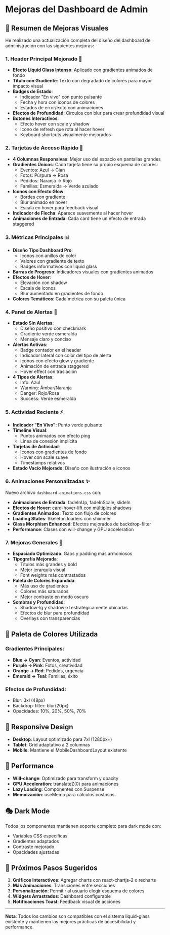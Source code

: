 # Mejoras del Dashboard de Admin

## 🎨 Resumen de Mejoras Visuales

He realizado una actualización completa del diseño del dashboard de administración con las siguientes mejoras:

### 1. **Header Principal Mejorado** 🌟
- **Efecto Liquid Glass Intenso**: Aplicado con gradientes animados de fondo
- **Título con Gradiente**: Texto con degradado de colores para mayor impacto visual
- **Badges de Estado**: 
  - Indicador "En vivo" con punto pulsante
  - Fecha y hora con iconos de colores
  - Estados de error/éxito con animaciones
- **Efectos de Profundidad**: Círculos con blur para crear profundidad visual
- **Botones Interactivos**: 
  - Efecto hover con scale y shadow
  - Icono de refresh que rota al hacer hover
  - Keyboard shortcuts visualmente mejorados

### 2. **Tarjetas de Acceso Rápido** 🚀
- **4 Columnas Responsivas**: Mejor uso del espacio en pantallas grandes
- **Gradientes Únicos**: Cada tarjeta tiene su propio esquema de colores:
  - Eventos: Azul → Cian
  - Fotos: Púrpura → Rosa
  - Pedidos: Naranja → Rojo
  - Familias: Esmeralda → Verde azulado
- **Iconos con Efecto Glow**: 
  - Bordes con gradiente
  - Blur animado en hover
  - Escala en hover para feedback visual
- **Indicador de Flecha**: Aparece suavemente al hacer hover
- **Animaciones de Entrada**: Cada card tiene un efecto de entrada staggered

### 3. **Métricas Principales** 📊
- **Diseño Tipo Dashboard Pro**:
  - Iconos con anillos de color
  - Valores con gradiente de texto
  - Badges informativos con liquid glass
- **Barras de Progreso**: Indicadores visuales con gradientes animados
- **Efectos de Hover**: 
  - Elevación con shadow
  - Escala de iconos
  - Blur aumentado en gradientes de fondo
- **Colores Temáticos**: Cada métrica con su paleta única

### 4. **Panel de Alertas** 🔔
- **Estado Sin Alertas**: 
  - Diseño positivo con checkmark
  - Gradiente verde esmeralda
  - Mensaje claro y conciso
- **Alertas Activas**:
  - Badge contador en el header
  - Indicador lateral con color del tipo de alerta
  - Iconos con efecto glow y gradiente
  - Animación de entrada staggered
  - Hover effect con traslación
- **4 Tipos de Alertas**:
  - Info: Azul
  - Warning: Ámbar/Naranja
  - Danger: Rojo/Rosa
  - Success: Verde esmeralda

### 5. **Actividad Reciente** ⚡
- **Indicador "En Vivo"**: Punto verde pulsante
- **Timeline Visual**: 
  - Puntos animados con efecto ping
  - Línea de conexión implícita
- **Tarjetas de Actividad**:
  - Iconos con gradientes de fondo
  - Hover con scale suave
  - Timestamps relativos
- **Estado Vacío Mejorado**: Diseño con ilustración e iconos

### 6. **Animaciones Personalizadas** ✨
Nuevo archivo `dashboard-animations.css` con:
- **Animaciones de Entrada**: fadeInUp, fadeInScale, slideIn
- **Efectos de Hover**: card-hover-lift con múltiples shadows
- **Gradientes Animados**: Texto con flujo de colores
- **Loading States**: Skeleton loaders con shimmer
- **Glass Morphism Enhanced**: Efectos mejorados de backdrop-filter
- **Performance**: Clases con will-change y GPU acceleration

### 7. **Mejoras Generales** 🎯
- **Espaciado Optimizado**: Gaps y padding más armoniosos
- **Tipografía Mejorada**: 
  - Títulos más grandes y bold
  - Mejor jerarquía visual
  - Font weights más contrastados
- **Paleta de Colores Expandida**:
  - Más uso de gradientes
  - Colores más saturados
  - Mejor contraste en modo oscuro
- **Sombras y Profundidad**:
  - Shadow-lg y shadow-xl estratégicamente ubicadas
  - Efectos de blur para profundidad
  - Overlays con transparencias

## 🎨 Paleta de Colores Utilizada

### Gradientes Principales:
- **Blue → Cyan**: Eventos, actividad
- **Purple → Pink**: Fotos, creatividad
- **Orange → Red**: Pedidos, urgencia
- **Emerald → Teal**: Familias, éxito

### Efectos de Profundidad:
- Blur: 3xl (48px)
- Backdrop-filter: blur(20px)
- Opacidades: 10%, 20%, 50%, 70%

## 📱 Responsive Design
- **Desktop**: Layout optimizado para 7xl (1280px+)
- **Tablet**: Grid adaptativo a 2 columnas
- **Mobile**: Mantiene el MobileDashboardLayout existente

## 🚀 Performance
- **Will-change**: Optimizado para transform y opacity
- **GPU Acceleration**: translateZ(0) para animaciones
- **Lazy Loading**: Componentes con Suspense
- **Memoización**: useMemo para cálculos costosos

## 🎭 Dark Mode
Todos los componentes mantienen soporte completo para dark mode con:
- Variables CSS específicas
- Gradientes adaptados
- Contraste mejorado
- Opacidades ajustadas

## 📝 Próximos Pasos Sugeridos
1. **Gráficos Interactivos**: Agregar charts con react-chartjs-2 o recharts
2. **Más Animaciones**: Transiciones entre secciones
3. **Personalización**: Permitir al usuario elegir esquema de colores
4. **Widgets Arrastrados**: Dashboard configurable
5. **Notificaciones Toast**: Feedback visual de acciones

---

**Nota**: Todos los cambios son compatibles con el sistema liquid-glass existente y mantienen las mejores prácticas de accesibilidad y performance.








